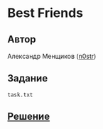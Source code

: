 ﻿# Best Friends

## Автор
Александр Менщиков ([n0str](https://github.com/n0str))

## Задание
```
task.txt
```

## [Решение](SOLUTION.md)
